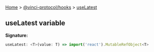 [Home](./index.md) &gt; [@vinci-protocol/hooks](./hooks.md) &gt; [useLatest](./hooks.uselatest.md)

## useLatest variable

<b>Signature:</b>

```typescript
useLatest: <T>(value: T) => import('react').MutableRefObject<T>
```
